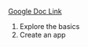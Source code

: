 [Google Doc Link](https://docs.google.com/document/d/1ZncMFDq02IHh-3WZ_b8OxSAxbsAJv44taXsFDChXbcs/edit)
1. Explore the basics
2. Create an app



